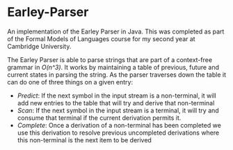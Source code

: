 # Earley-Parser
An implementation of the Earley Parser in Java. This was completed as part of the Formal Models of Languages course for my second year at Cambridge University.

The Earley Parser is able to parse strings that are part of a context-free grammar in _O(n^3)_. It works by maintaining a table of previous, future and current states in parsing the string. As the parser traverses down the table it can do one of three things on a given entry:

- _Predict_: If the next symbol in the input stream is a non-terminal, it will add new entries to the table that will try and derive that non-terminal
- _Scan_: If the next symbol in the input stream is a terminal, it will try and consume that terminal if the current derivation permits it.
- _Complete_: Once a derivation of a non-terminal has been completed we use this derivation to resolve previous uncompleted derivations where this non-terminal is the next item to be derived
